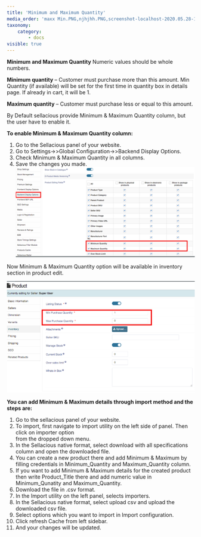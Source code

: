 ```yaml
---
title: 'Minimum and Maximum Quantity'
media_order: 'maxx Min.PNG,njhjhh.PNG,screenshot-localhost-2020.05.28-16_44_47.png,screenshot-localhost-2020.05.28-16_43_06.png'
taxonomy:
    category:
        - docs
visible: true
---
```


**Minimum and Maximum Quantity** Numeric values should be whole numbers.

**Minimum quantity** – Customer must purchase more than this amount. Min Quantity (if available) will be set for the first time in quantity box in details page. If already in cart, it will be 1.

**Maximum quantity** – Customer must purchase less or equal to this amount.

By Default sellacious provide Minimum & Maximum Quantity column, but the user have to enable it.

**To enable Minimum & Maximum Quantity column:**

1. Go to the Sellacious panel of your website.
2. Go to Settings->>Global Configuration->>Backend Display Options.
3. Check Minimum & Maximum Quantity  in all columns.
4. Save the changes you made.
![](screenshot-localhost-2020.05.28-16_43_06.png)

Now Minimum & Maximum Quantity option will be available in inventory section in product edit.

![](screenshot-localhost-2020.05.28-16_44_47.png)

**You can add Minimum & Maximum details through import method and the steps are:**

1. Go to the sellacious panel of your website.
2. To import, first navigate to import utility on the left side of panel. Then click on importer option  
     from  the dropped down menu.
3. In the Sellacious native format, select download with all specifications column and open the 
     downloaded file.
4. You can create a new product there and add Minimum & Maximum by filling credentials in 
     Minimum_Quantity and Maximum_Quantity column.
5. If you want to add Minimum & Maximum details for the created product then write 
    Product_Title there and add numeric value in Minimum_Qunatity and Maximum_Quantity.
6. Download the file in .csv format.
7. In the Import utility on the left panel, selects importers.
8. In the Sellacious native format, select upload csv and upload the downloaded csv file.
9. Select options which you want to import in Import configuration.
10. Click refresh Cache from left sidebar.
11. And your changes will be updated.

